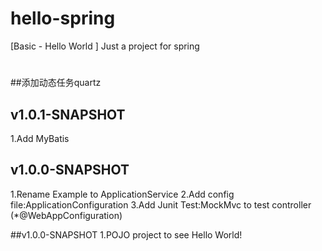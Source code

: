 # hello-spring
[Basic - Hello World ] Just a project for spring
#
##添加动态任务quartz

## v1.0.1-SNAPSHOT
1.Add MyBatis

## v1.0.0-SNAPSHOT
1.Rename Example to ApplicationService
2.Add config file:ApplicationConfiguration
3.Add Junit Test:MockMvc to test controller (*@WebAppConfiguration)

##v1.0.0-SNAPSHOT
1.POJO project to see Hello World!



